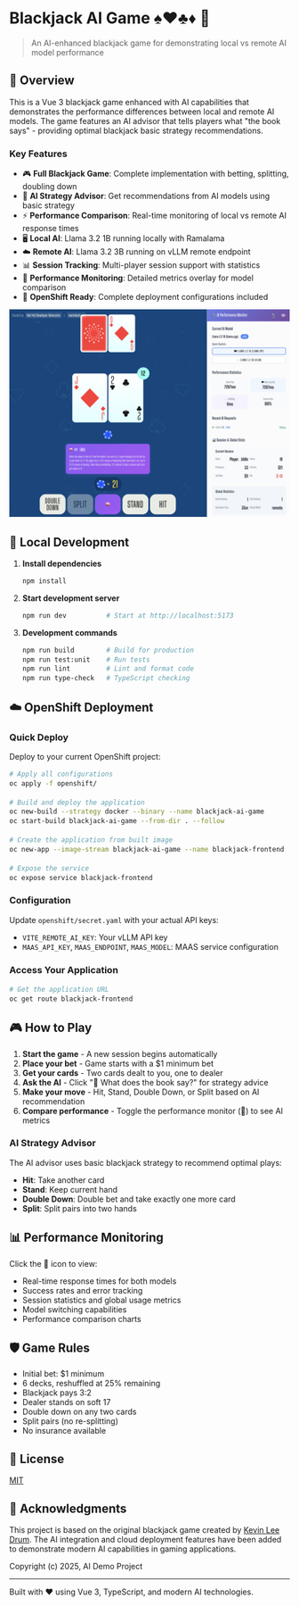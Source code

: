 # Blackjack AI Game ♠️♥️♣️♦️ 🧠

> An AI-enhanced blackjack game for demonstrating local vs remote AI model performance

## 🎯 Overview

This is a Vue 3 blackjack game enhanced with AI capabilities that demonstrates the performance differences between local and remote AI models. The game features an AI advisor that tells players what "the book says" - providing optimal blackjack basic strategy recommendations.

### Key Features

- 🎮 **Full Blackjack Game**: Complete implementation with betting, splitting, doubling down
- 🧠 **AI Strategy Advisor**: Get recommendations from AI models using basic strategy
- ⚡ **Performance Comparison**: Real-time monitoring of local vs remote AI response times
- 🖥️ **Local AI**: Llama 3.2 1B running locally with Ramalama
- ☁️ **Remote AI**: Llama 3.2 3B running on vLLM remote endpoint
- 📊 **Session Tracking**: Multi-player session support with statistics
- 🔬 **Performance Monitoring**: Detailed metrics overlay for model comparison
- 🚀 **OpenShift Ready**: Complete deployment configurations included

![Screenshot](./public/screenshot.png)

## 🚀 Local Development

1. **Install dependencies**
   ```bash
   npm install
   ```

2. **Start development server**
   ```bash
   npm run dev          # Start at http://localhost:5173
   ```

3. **Development commands**
   ```bash
   npm run build        # Build for production
   npm run test:unit    # Run tests
   npm run lint         # Lint and format code
   npm run type-check   # TypeScript checking
   ```

## ☁️ OpenShift Deployment

### Quick Deploy

Deploy to your current OpenShift project:

```bash
# Apply all configurations
oc apply -f openshift/

# Build and deploy the application
oc new-build --strategy docker --binary --name blackjack-ai-game
oc start-build blackjack-ai-game --from-dir . --follow

# Create the application from built image
oc new-app --image-stream blackjack-ai-game --name blackjack-frontend

# Expose the service
oc expose service blackjack-frontend
```

### Configuration

Update `openshift/secret.yaml` with your actual API keys:
- `VITE_REMOTE_AI_KEY`: Your vLLM API key
- `MAAS_API_KEY`, `MAAS_ENDPOINT`, `MAAS_MODEL`: MAAS service configuration

### Access Your Application

```bash
# Get the application URL
oc get route blackjack-frontend
```

## 🎮 How to Play

1. **Start the game** - A new session begins automatically
2. **Place your bet** - Game starts with a $1 minimum bet
3. **Get your cards** - Two cards dealt to you, one to dealer
4. **Ask the AI** - Click "🧠 What does the book say?" for strategy advice
5. **Make your move** - Hit, Stand, Double Down, or Split based on AI recommendation
6. **Compare performance** - Toggle the performance monitor (🔬) to see AI metrics

### AI Strategy Advisor

The AI advisor uses basic blackjack strategy to recommend optimal plays:
- **Hit**: Take another card
- **Stand**: Keep current hand
- **Double Down**: Double bet and take exactly one more card
- **Split**: Split pairs into two hands

## 📊 Performance Monitoring

Click the 🔬 icon to view:
- Real-time response times for both models
- Success rates and error tracking
- Session statistics and global usage metrics
- Model switching capabilities
- Performance comparison charts

## 🛡️ Game Rules

- Initial bet: $1 minimum
- 6 decks, reshuffled at 25% remaining
- Blackjack pays 3:2
- Dealer stands on soft 17
- Double down on any two cards
- Split pairs (no re-splitting)
- No insurance available

## 📝 License

[MIT](http://opensource.org/licenses/MIT)

## 🙏 Acknowledgments

This project is based on the original blackjack game created by [Kevin Lee Drum](https://github.com/kevinleedrum). The AI integration and cloud deployment features have been added to demonstrate modern AI capabilities in gaming applications.


Copyright (c) 2025, AI Demo Project

---

Built with ❤️ using Vue 3, TypeScript, and modern AI technologies.